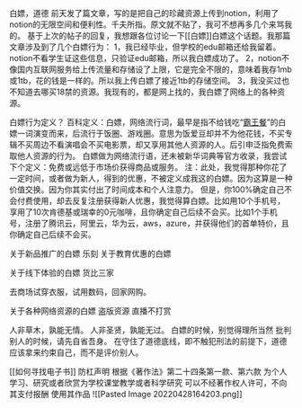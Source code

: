 白嫖，道德
前天发了篇文章，写的是把自己的珍藏资源上传到notion，利用了notion的无限空间和便利性。千夫所指。原文就不贴了，我可不想再多几个来骂我的。
基于上次的帖子的回复，我想跟各位讨论一下[[白嫖]]白嫖这个话题。我那篇文章涉及到了几个白嫖行为：
1，我已经毕业，但学校的edu邮箱还给我留着。notion不看学生证这些信息，只验证edu邮箱，所以我白嫖成功了。
2，notion不像国内互联网服务给上传流量和存储设了上限，它是完全不限的，意味着我存1mb或1tb，花的钱是一样的。所以我上传白嫖了接近1tb的存储空间。
3，我没买过也不知道去哪买18禁的资源。我现有的，都是网上找的，我白嫖了网络上的各种资源。

白嫖行为定义？
百科定义：白嫖，网络流行词，最早是指不给钱吃“[霸王餐](https://baike.baidu.com/item/%E9%9C%B8%E7%8E%8B%E9%A4%90/2548636)”的白嫖一词演变而来，后流行于饭圈、游戏圈。意思为饭爱豆却并不为他花钱，不买专辑不买周边不看演唱会不买电影票，却又享用其他人资源的人。后引申泛指免费索取他人资源的行为。
白嫖做为网络流行语，还未被新华词典等官方收录，我尝试下个定义：免费或远低于市场价获得商品或服务。
注：此处，我觉得那种你花了一定时间，或者做为新人，得到的优惠，不被定义成我这的白嫖。因为这算是一种价值交换。因为你其实付出了时间成本和个人注意力。
但是，你100%确定自己不会付费使用，却去反复注册获得新人优惠，我觉得算白嫖。比如用10个手机号，享用了10次肯德基或瑞幸的0元咖啡，且你确定自己后续不会买。比如1个手机号，注册了腾讯云，阿里云，华为云，aws，azure，并获得他们的首单特价，且你确定自己后续不会买。


关于新品推广的白嫖
乐刻
关于教育优惠的白嫖

关于线下体验的白嫖
货比三家

去商场试穿衣服，试用数码，回家网购。

关于各种网络资源的白嫖
  盗版资源
  直播不打赏

人非草木，孰能无情。
人非圣贤，孰能无过。
白嫖的时候，别觉得理所当然
批判别人的时候，请先自省吾身。
在守住了道德底线，即不触犯刑法的前提下，道德应该拿来约束自己，而不是评价别人。

[[如何寻找电子书]]
防杠声明
根据《著作法》第二十四条第一款、第六款
为个人学习、研究或者欣赏为学校课堂教学或者科学研究
可以不经著作权人许可，不向其支付报酬
使用其作品
![[Pasted Image 20220428164203.png]]